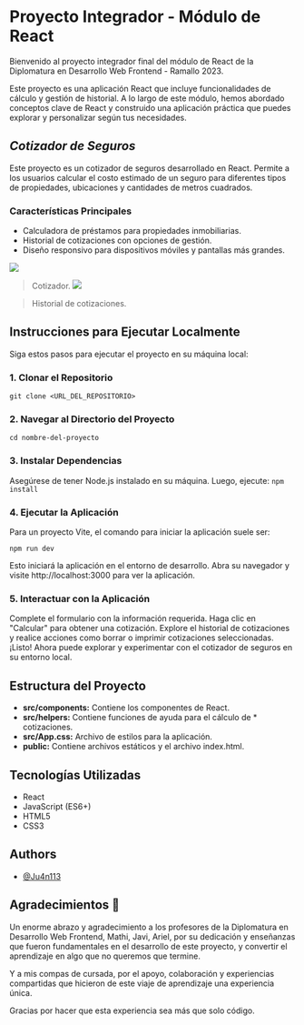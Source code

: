 
# Proyecto Integrador - Módulo de React

Bienvenido al proyecto integrador final del módulo de React de la Diplomatura en Desarrollo Web Frontend - Ramallo 2023.

Este proyecto es una aplicación React que incluye funcionalidades de cálculo y gestión de historial. A lo largo de este módulo, hemos abordado conceptos clave de React y construido una aplicación práctica que puedes explorar y personalizar según tus necesidades.

## *Cotizador de Seguros*
Este proyecto es un cotizador de seguros desarrollado en React. Permite a los usuarios calcular el costo estimado de un seguro para diferentes tipos de propiedades, ubicaciones y cantidades de metros cuadrados.

### Características Principales
* Calculadora de préstamos para propiedades inmobiliarias.
* Historial de cotizaciones con opciones de gestión.
* Diseño responsivo para dispositivos móviles y pantallas más grandes.

![](https://pandao.github.io/editor.md/examples/images/4.jpg)

> Cotizador.
![](https://pandao.github.io/editor.md/examples/images/4.jpg)

> Historial de cotizaciones.


## Instrucciones para Ejecutar Localmente

Siga estos pasos para ejecutar el proyecto en su máquina local:

### 1. Clonar el Repositorio
`git clone <URL_DEL_REPOSITORIO>`

### 2. Navegar al Directorio del Proyecto
`cd nombre-del-proyecto`

### 3.	Instalar Dependencias
Asegúrese de tener Node.js instalado en su máquina. Luego, ejecute:
`npm install`

### 4.	Ejecutar la Aplicación
Para un proyecto Vite, el comando para iniciar la aplicación suele ser:

`npm run dev`

Esto iniciará la aplicación en el entorno de desarrollo. Abra su navegador y visite http://localhost:3000 para ver la aplicación.

### 5. Interactuar con la Aplicación

Complete el formulario con la información requerida.
Haga clic en "Calcular" para obtener una cotización.
Explore el historial de cotizaciones y realice acciones como borrar o imprimir cotizaciones seleccionadas.
¡Listo! Ahora puede explorar y experimentar con el cotizador de seguros en su entorno local.

## Estructura del Proyecto
* **src/components:** Contiene los componentes de React.
* **src/helpers:** Contiene funciones de ayuda para el cálculo de * cotizaciones.
* **src/App.css:** Archivo de estilos para la aplicación.
* **public:** Contiene archivos estáticos y el archivo index.html.

## Tecnologías Utilizadas
* React
* JavaScript (ES6+)
* HTML5
* CSS3


## Authors

- [@Ju4n113](https://github.com/Ju4n113)


## Agradecimientos 🌟

Un enorme abrazo y agradecimiento a los profesores de la Diplomatura en Desarrollo Web Frontend,  Mathi, Javi, Ariel, por su dedicación y enseñanzas que fueron fundamentales en el desarrollo de este proyecto, y convertir el aprendizaje en algo que no queremos que termine.

Y a mis compas de cursada, por el apoyo, colaboración y experiencias compartidas que hicieron de este viaje de aprendizaje una experiencia única.

Gracias por hacer que esta experiencia sea más que solo código. 



